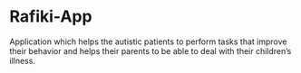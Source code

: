 # Rafiki-App
Application which helps the autistic patients to perform tasks that improve their behavior and helps their parents to be able to deal with their children’s illness. 
